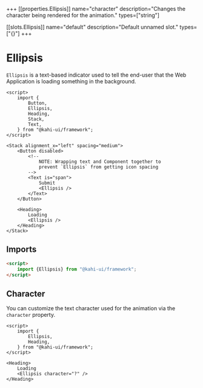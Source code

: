 +++
[[properties.Ellipsis]]
name="character"
description="Changes the character being rendered for the animation."
types=["string"]

[[slots.Ellipsis]]
name="default"
description="Default unnamed slot."
types=["{}"]
+++

# Ellipsis

`Ellipsis` is a text-based indicator used to tell the end-user that the Web Application is loading something in the background.

```svelte repl Ellipsis Preview
<script>
    import {
        Button,
        Ellipsis,
        Heading,
        Stack,
        Text,
    } from "@kahi-ui/framework";
</script>

<Stack alignment_x="left" spacing="medium">
    <Button disabled>
        <!--
            NOTE: Wrapping text and Component together to
            prevent `Ellipsis` from getting icon spacing
        -->
        <Text is="span">
            Submit
            <Ellipsis />
        </Text>
    </Button>

    <Heading>
        Loading
        <Ellipsis />
    </Heading>
</Stack>
```

## Imports

```html default Ellipsis Imports
<script>
    import {Ellipsis} from "@kahi-ui/framework";
</script>
```

## Character

You can customize the text character used for the animation via the `character` property.

```svelte repl Ellipsis Character
<script>
    import {
        Ellipsis,
        Heading,
    } from "@kahi-ui/framework";
</script>

<Heading>
    Loading
    <Ellipsis character="?" />
</Heading>
```
